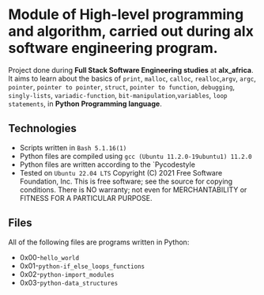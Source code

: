 # Module of High-level programming and algorithm, carried out during alx software engineering program.
Project done during **Full Stack Software Engineering studies** at **alx_africa**. It aims to learn about the basics of `print`, `malloc`, `calloc`, `realloc`,`argv`, `argc`, `pointer`, `pointer to pointer`, `struct`, `pointer to function`, `debugging`, `singly-lists`, `variadic-function`, `bit-manipulation`,`variables`, `loop statements`, in  **Python Programming language**.

## Technologies
* Scripts written in `Bash 5.1.16(1)`
* Python files are compiled using `gcc (Ubuntu 11.2.0-19ubuntu1) 11.2.0`
* Python files are written according to the `Pycodestyle
* Tested on `Ubuntu 22.04 LTS`
Copyright (C) 2021 Free Software Foundation, Inc.
This is free software; see the source for copying conditions.  There is NO
warranty; not even for MERCHANTABILITY or FITNESS FOR A PARTICULAR PURPOSE.


## Files
All of the following files are programs written in Python:
* 0x00-`hello_world`
* 0x01-`python-if_else_loops_functions`
* 0x02-`python-import_modules`
* 0x03-`python-data_structures`
